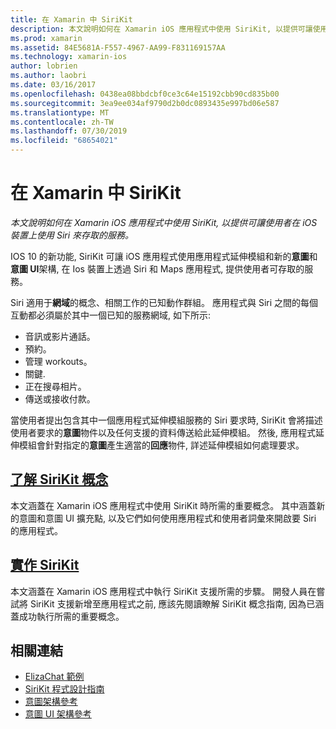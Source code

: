 ```yaml
---
title: 在 Xamarin 中 SiriKit
description: 本文說明如何在 Xamarin iOS 應用程式中使用 SiriKit, 以提供可讓使用者在 iOS 裝置上使用 Siri 來存取的服務。
ms.prod: xamarin
ms.assetid: 84E5681A-F557-4967-AA99-F831169157AA
ms.technology: xamarin-ios
author: lobrien
ms.author: laobri
ms.date: 03/16/2017
ms.openlocfilehash: 0438ea08bbdcbf0ce3c64e15192cbb90cd835b00
ms.sourcegitcommit: 3ea9ee034af9790d2b0dc0893435e997bd06e587
ms.translationtype: MT
ms.contentlocale: zh-TW
ms.lasthandoff: 07/30/2019
ms.locfileid: "68654021"
---
```

# <a name="sirikit-in-xamarinios"></a>在 Xamarin 中 SiriKit

_本文說明如何在 Xamarin iOS 應用程式中使用 SiriKit, 以提供可讓使用者在 iOS 裝置上使用 Siri 來存取的服務。_

IOS 10 的新功能, SiriKit 可讓 iOS 應用程式使用應用程式延伸模組和新的**意圖**和**意圖 UI**架構, 在 Ios 裝置上透過 Siri 和 Maps 應用程式, 提供使用者可存取的服務。

Siri 適用于**網域**的概念、相關工作的已知動作群組。 應用程式與 Siri 之間的每個互動都必須屬於其中一個已知的服務網域, 如下所示:

- 音訊或影片通話。
- 預約。
- 管理 workouts。
- 關鍵.
- 正在搜尋相片。
- 傳送或接收付款。

當使用者提出包含其中一個應用程式延伸模組服務的 Siri 要求時, SiriKit 會將描述使用者要求的**意圖**物件以及任何支援的資料傳送給此延伸模組。 然後, 應用程式延伸模組會針對指定的**意圖**產生適當的**回應**物件, 詳述延伸模組如何處理要求。

## <a name="understanding-sirikit-conceptsiosplatformsirikitunderstanding-sirikitmd"></a>[了解 SiriKit 概念](~/ios/platform/sirikit/understanding-sirikit.md)

本文涵蓋在 Xamarin iOS 應用程式中使用 SiriKit 時所需的重要概念。 其中涵蓋新的意圖和意圖 UI 擴充點, 以及它們如何使用應用程式和使用者詞彙來開啟要 Siri 的應用程式。

## <a name="implementing-sirikitiosplatformsirikitimplementing-sirikitmd"></a>[實作 SiriKit](~/ios/platform/sirikit/implementing-sirikit.md)

本文涵蓋在 Xamarin iOS 應用程式中執行 SiriKit 支援所需的步驟。 開發人員在嘗試將 SiriKit 支援新增至應用程式之前, 應該先閱讀瞭解 SiriKit 概念指南, 因為已涵蓋成功執行所需的重要概念。





## <a name="related-links"></a>相關連結

- [ElizaChat 範例](https://docs.microsoft.com/samples/xamarin/ios-samples/ios10-elizachat)
- [SiriKit 程式設計指南](https://developer.apple.com/library/prerelease/content/documentation/Intents/Conceptual/SiriIntegrationGuide/index.html)
- [意圖架構參考](https://developer.apple.com/reference/intents)
- [意圖 UI 架構參考](https://developer.apple.com/reference/intentsui)
